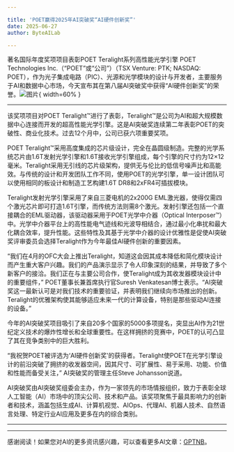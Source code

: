 ```yaml
---

title: 'POET赢得2025年AI突破奖“AI硬件创新奖”'
date: 2025-06-27
author: ByteAILab

---
```


著名国际年度奖项项目表彰POET Teralight系列高性能光学引擎
POET Technologies Inc.（“POET”或“公司”）（TSX Venture: PTK; NASDAQ: POET），作为光子集成电路（PIC）、光源和光学模块的设计与开发者，主要服务于AI和数据中心市场，今天宣布其在第八届AI突破奖中获得“AI硬件创新奖”的荣誉。![图片](https://ai-techpark.com/wp-content/uploads/POET-Wins.jpg){ width=60% }

---
该奖项项目对POET Teralight™进行了表彰，Teralight™是公司为AI和超大规模数据中心连接而开发的超高性能光学引擎。这是AI突破奖连续第二年表彰POET的突破性、商业化技术。过去12个月中，公司已获六项重要奖项。

POET Teralight™采用高度集成的芯片级设计，完全在晶圆级制造。完整的光学系统芯片由1.6T发射光学引擎和1.6T接收光学引擎组成，每个引擎的尺寸约为12×12毫米。Teralight采用无引线的芯片级架构，提供无与伦比的低信号噪声比和高能效。与传统的设计和开发团队工作不同，使用POET的光学引擎，单一设计团队可以使用相同的板设计和制造工艺构建1.6T DR8和2xFR4可插拔模块。

Teralight发射光学引擎采用了来自三菱电机的2x200G EML激光器，使得仅需四个激光芯片即可打造1.6T引擎，而传统方法则需8个激光。发射引擎还包括一个直接耦合的EML驱动器，该驱动器采用于POET光学中介器（Optical Interposer™）中。光学中介器平台上的高性能电气迹线和光波导相结合，通过最小化串扰和最大化耦合效率，提升性能。这些特性及其基于光学中介器的设计优雅性是促使AI突破奖评审委员会选择Teralight作为今年最佳AI硬件创新的重要因素。

“我们在4月的OFC大会上推出Teralight，知道这会因其成本降低和简化模块设计而产生重大客户兴趣。我们的产品演示显示了令人印象深刻的结果，并导致了多个新客户的接洽。我们正在与主要公司合作，使Teralight成为其收发器模块设计中的重要组件，” POET董事长兼首席执行官Suresh Venkatesan博士表示。“AI突破奖这一最新认可是对我们技术的重要验证，并表明我们继续向市场推出的创新。Teralight的优雅架构使其能够适应未来一代的计算设备，特别是那些驱动AI连接的设备。”

今年的AI突破奖项目吸引了来自20多个国家的5000多项提名，突显出AI作为21世纪定义技术的爆炸性增长和全球重要性。在这样拥挤的竞赛中，POET的认可凸显了其在竞争类别中的巨大胜利。

“我祝贺POET被评选为‘AI硬件创新奖’的获得者。Teralight使POET在光学引擎设计的前沿突破了拥挤的收发器空间，因其尺寸、可扩展性、易于采用、功能、价值和性能而备受关注，” AI突破奖的管理主任Steve Johansson说道。

AI突破奖由AI突破奖组委会主办，作为一家领先的市场情报组织，致力于表彰全球人工智能（AI）市场中的顶尖公司、技术和产品。该奖项聚焦于最具影响力的创新者和技术，涵盖包括生成AI、计算机视觉、AIOps、代理AI、机器人技术、自然语言处理、特定行业AI应用及更多在内的综合类别。

---
---
感谢阅读！如果您对AI的更多资讯感兴趣，可以查看更多AI文章：[GPTNB](https://gptnb.com)。